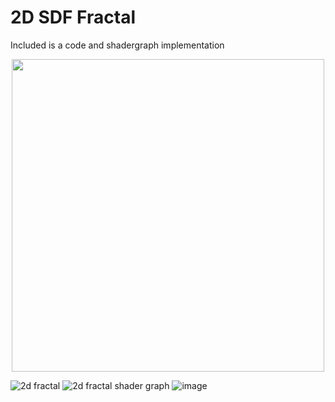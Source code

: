 # 2D SDF Fractal 

Included is a code and shadergraph implementation



<p align="center">
  <img width="500" height="500" src="https://github.com/lassiiter/Shaders/assets/50963416/61107645-a946-4571-afed-081660f49a5e">
</p>

![2d fractal](https://github.com/lassiiter/Shaders/assets/50963416/61107645-a946-4571-afed-081660f49a5e)
![2d fractal shader graph](https://github.com/lassiiter/shader-library/assets/50963416/b3de2e15-d49c-490e-a10d-3969ff2d1414)
![image](https://github.com/lassiiter/shader-library/assets/50963416/de80bfde-a705-4aa5-8956-7e1f0fa58262)
